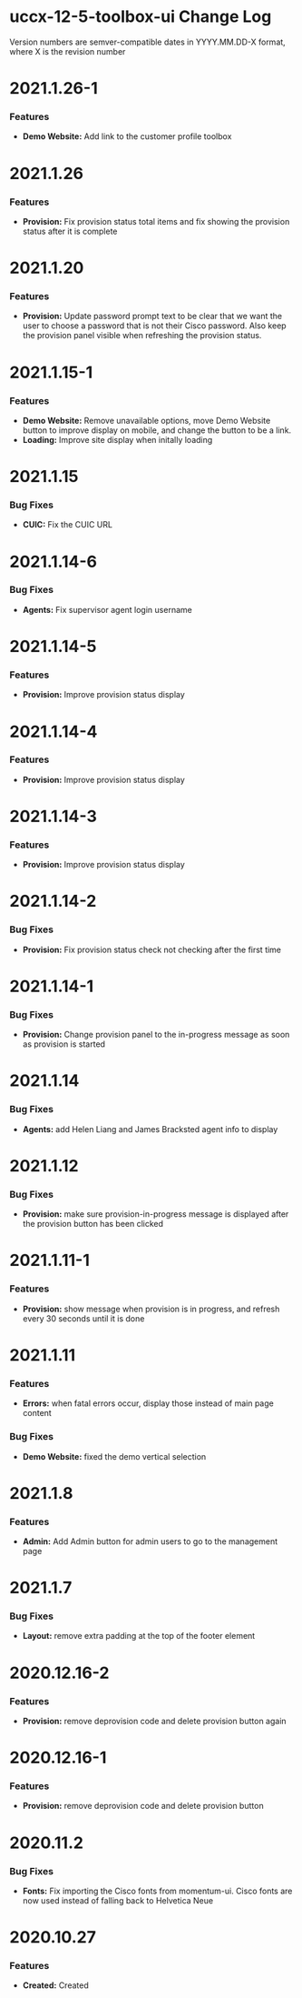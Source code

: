 # uccx-12-5-toolbox-ui Change Log

Version numbers are semver-compatible dates in YYYY.MM.DD-X format,
where X is the revision number


# 2021.1.26-1

### Features
* **Demo Website:** Add link to the customer profile toolbox


# 2021.1.26

### Features
* **Provision:** Fix provision status total items and fix showing the provision
status after it is complete


# 2021.1.20

### Features
* **Provision:** Update password prompt text to be clear that we want the user
to choose a password that is not their Cisco password. Also keep the provision
panel visible when refreshing the provision status.


# 2021.1.15-1

### Features
* **Demo Website:** Remove unavailable options, move Demo Website button to
improve display on mobile, and change the button to be a link.
* **Loading:** Improve site display when initally loading 


# 2021.1.15

### Bug Fixes
* **CUIC:** Fix the CUIC URL


# 2021.1.14-6

### Bug Fixes
* **Agents:** Fix supervisor agent login username


# 2021.1.14-5

### Features
* **Provision:** Improve provision status display


# 2021.1.14-4

### Features
* **Provision:** Improve provision status display


# 2021.1.14-3

### Features
* **Provision:** Improve provision status display


# 2021.1.14-2

### Bug Fixes
* **Provision:** Fix provision status check not checking after the first time


# 2021.1.14-1

### Bug Fixes
* **Provision:** Change provision panel to the in-progress message as soon as
provision is started


# 2021.1.14

### Bug Fixes
* **Agents:** add Helen Liang and James Bracksted agent info to display


# 2021.1.12

### Bug Fixes
* **Provision:** make sure provision-in-progress message is displayed after
the provision button has been clicked


# 2021.1.11-1

### Features
* **Provision:** show message when provision is in progress, and refresh every
30 seconds until it is done


# 2021.1.11

### Features
* **Errors:** when fatal errors occur, display those instead of main page content

### Bug Fixes
* **Demo Website:** fixed the demo vertical selection


# 2021.1.8

### Features
* **Admin:** Add Admin button for admin users to go to the management page


# 2021.1.7

### Bug Fixes
* **Layout:** remove extra padding at the top of the footer element


# 2020.12.16-2

### Features
* **Provision:** remove deprovision code and delete provision button again


# 2020.12.16-1

### Features
* **Provision:** remove deprovision code and delete provision button


# 2020.11.2

### Bug Fixes
* **Fonts:** Fix importing the Cisco fonts from momentum-ui. Cisco fonts are now
used instead of falling back to Helvetica Neue


# 2020.10.27

### Features
* **Created:** Created